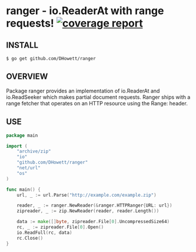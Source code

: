 # ranger - io.ReaderAt with range requests! [![coverage report](https://gitlab.howett.net/DHowett/ranger/badges/master/coverage.svg)](https://gitlab.howett.net/DHowett/ranger/commits/master)

## INSTALL
	$ go get github.com/DHowett/ranger

## OVERVIEW
Package ranger provides an implementation of io.ReaderAt and io.ReadSeeker which makes
partial document requests. Ranger ships with a range fetcher that operates on an HTTP resource
using the Range: header.

## USE

```go
package main

import (
	"archive/zip"
	"io"
	"github.com/DHowett/ranger"
	"net/url"
	"os"
)

func main() {
	url, _ := url.Parse("http://example.com/example.zip")

	reader, _ := ranger.NewReader(&ranger.HTTPRanger{URL: url})
	zipreader, _ := zip.NewReader(reader, reader.Length())

	data := make([]byte, zipreader.File[0].UncompressedSize64)
	rc, _ := zipreader.File[0].Open()
	io.ReadFull(rc, data)
	rc.Close()
}
```
